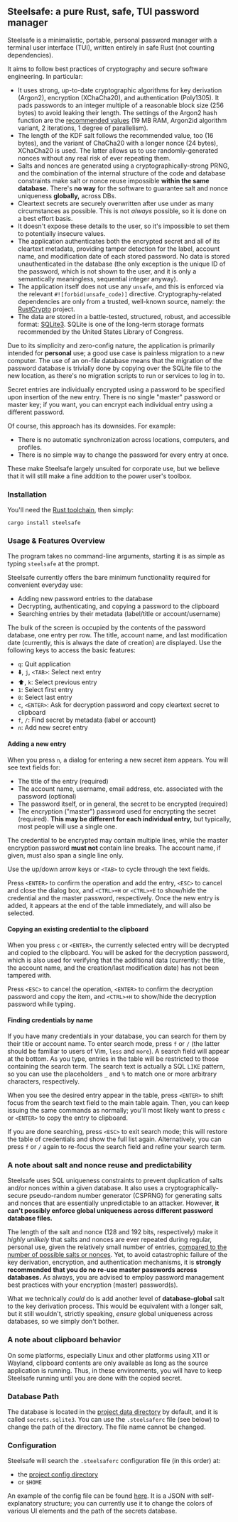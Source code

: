 ## Steelsafe: a pure Rust, safe, TUI password manager

Steelsafe is a minimalistic, portable, personal password manager with a terminal
user interface (TUI), written entirely in safe Rust (not counting dependencies).

It aims to follow best practices of cryptography and secure software engineering.
In particular:

* It uses strong, up-to-date cryptographic algorithms for key derivation (Argon2),
  encryption (XChaCha20), and authentication (Poly1305). It pads passwords to an
  integer multiple of a reasonable block size (256 bytes) to avoid leaking their
  length. The settings of the Argon2 hash function are the [recommended values][1]
  (19 MB RAM, Argon2id algorithm variant, 2 iterations, 1 degree of parallelism).
* The length of the KDF salt follows the recommended value, too (16 bytes), and
  the variant of ChaCha20 with a longer nonce (24 bytes), XChaCha20 is used. The
  latter allows us to use randomly-generated nonces without any real risk of ever
  repeating them.
* Salts and nonces are generated using a cryptographically-strong PRNG, and the
  combination of the internal structure of the code and database constraints make
  salt or nonce reuse impossible **within the same database.** There's **no way**
  for the software to guarantee salt and nonce uniqueness **globally,** across DBs.
* Cleartext secrets are securely overwritten after use under as many circumstances
  as possible. This is not _always_ possible, so it is done on a best effort basis.
* It doesn't expose these details to the user, so it's impossible to set them to
  potentially insecure values.
* The application authenticates both the encrypted secret and all of its cleartext
  metadata, providing tamper detection for the label, account name, and modification
  date of each stored password. No data is stored unauthenticated in the database
  (the only exception is the unique ID of the password, which is not shown to the
  user, and it is only a semantically meaningless, sequential integer anyway).
* The application itself does not use any `unsafe`, and this is enforced via the
  relevant `#![forbid(unsafe_code)]` directive. Cryptography-related dependencies
  are only from a trusted, well-known source, namely: the [RustCrypto][2] project.
* The data are stored in a battle-tested, structured, robust, and accessible format:
  [SQLite3][3]. SQLite is one of the long-term storage formats recommended by the
  United States Library of Congress.

Due to its simplicity and zero-config nature, the application is primarily intended
for **personal** use; a good use case is painless migration to a new computer.
The use of an on-file database means that the migration of the password database is
trivially done by copying over the SQLite file to the new location, as there's no
migration scripts to run or services to log in to.

Secret entries are individually encrypted using a password to be specified upon
insertion of the new entry. There is no single "master" password or master key;
if you want, you can encrypt each individual entry using a different password.

Of course, this approach has its downsides. For example:

* There is no automatic synchronization across locations, computers, and profiles.
* There is no simple way to change the password for every entry at once.

These make Steelsafe largely unsuited for corporate use, but we believe that it will
still make a fine addition to the power user's toolbox.

### Installation

You'll need the [Rust toolchain][4], then simply:

```shell
cargo install steelsafe
```

### Usage & Features Overview

The program takes no command-line arguments, starting it is as simple as typing
`steelsafe` at the prompt.

Steelsafe currently offers the bare minimum functionality required for convenient
everyday use:

* Adding new password entries to the database
* Decrypting, authenticating, and copying a password to the clipboard
* Searching entries by their metadata (label/title or account/username)

The bulk of the screen is occupied by the contents of the password database, one
entry per row. The title, account name, and last modification date (currently, this
is always the date of creation) are displayed. Use the following keys to access the
basic features:

* `q`: Quit application
* ⬇️, `j`, `<TAB>`: Select next entry
* ⬆️, `k`: Select previous entry
* `1`: Select first entry
* `0`: Select last entry
* `c`, `<ENTER>`: Ask for decryption password and copy cleartext secret to clipboard
* `f`, `/`: Find secret by metadata (label or account)
* `n`: Add new secret entry

#### Adding a new entry

When you press `n`, a dialog for entering a new secret item appears. You will see text
fields for:

* The title of the entry (required)
* The account name, username, email address, etc. associated with the password (optional)
* The password itself, or in general, the secret to be encrypted (required)
* The encryption ("master") password used for encrypting the secret (required). **This may be
  different for each individual entry,** but typically, most people will use a single one.

The credential to be encrypted may contain multiple lines, while the master encryption password
**must not** contain line breaks. The account name, if given, must also span a single line only.

Use the up/down arrow keys or `<TAB>` to cycle through the text fields.

Press `<ENTER>` to confirm the operation and add the entry, `<ESC>` to cancel and close the
dialog box, and `<CTRL>+H` or `<CTRL>+E` to show/hide the credential and the master password,
respectively. Once the new entry is added, it appears at the end of the table immediately, and
will also be selected.

#### Copying an existing credential to the clipboard

When you press `c` or `<ENTER>`, the currently selected entry will be decrypted and
copied to the clipboard. You will be asked for the decryption password, which is also
used for verifying that the additional data (currently: the title, the account name,
and the creation/last modification date) has not been tampered with.

Press `<ESC>` to cancel the operation, `<ENTER>` to confirm the decryption password 
and copy the item, and `<CTRL>+H` to show/hide the decryption password while typing.

#### Finding credentials by name

If you have many credentials in your database, you can search for them by their title or
account name. To enter search mode, press `f` or `/` (the latter should be familiar to users
of Vim, `less` and `more`). A search field will appear at the bottom. As you type, entries
in the table will be restricted to those containing the search term. The search text is
actually a SQL `LIKE` pattern, so you can use the placeholders `_` and `%` to match one or
more arbitrary characters, respectively.

When you see the desired entry appear in the table, press `<ENTER>` to shift focus from the
search text field to the main table again. Then, you can keep issuing the same commands as
normally; you'll most likely want to press `c` or `<ENTER>` to copy the entry to clipboard.

If you are done searching, press `<ESC>` to exit search mode; this will restore the table of
credentials and show the full list again. Alternatively, you can press `f` or `/` again to
re-focus the search field and refine your search term.

### A note about salt and nonce reuse and predictability

Steelsafe uses SQL uniqueness constraints to prevent duplication of salts and/or nonces
within a given database. It also uses a cryptographically-secure pseudo-random number
generator (CSPRNG) for generating salts and nonces that are essentially unpredictable to
an attacker. However, **it can't possibly enforce global uniqueness across different password
database files.**

The length of the salt and nonce (128 and 192 bits, respectively) make it _highly unlikely_
that salts and nonces are ever repeated during regular, personal use, given the relatively
small number of entries, [compared to the number of possible salts or nonces][5]. Yet, to
avoid catastrophic failure of the key derivation, encryption, and authentication mechanisms,
it is **strongly recommended that you do no re-use master passwords across databases.** As
always, you are advised to employ password management best practices with your encryption
(master) password(s).

What we technically _could_ do is add another level of **database-global** salt to the key
derivation process. This would be equivalent with a longer salt, but it still wouldn't,
strictly speaking, _ensure_ global uniqueness across databases, so we simply don't bother.

### A note about clipboard behavior

On some platforms, especially Linux and other platforms using X11 or Wayland, clipboard
contents are only available as long as the source application is running. Thus, in these
environments, you will have to keep Steelsafe running until you are done with the copied
secret.

### Database Path

The database is located in the [project data directory][6] by default, and it is called
`secrets.sqlite3`. You can use the `.steelsaferc` file (see below) to change the path
of the directory. The file name cannot be changed.

### Configuration

Steelsafe will search the `.steelsaferc` configuration file (in this order) at:

* the [project config directory][7]
* or `$HOME`

An example of the config file can be found [here][8]. It is a JSON with self-explanatory
structure; you can currently use it to change the colors of various UI elements and the
path of the secrets database.

[1]: https://cheatsheetseries.owasp.org/cheatsheets/Password_Storage_Cheat_Sheet.html
[2]: https://github.com/RustCrypto
[3]: https://sqlite.org
[4]: https://www.rust-lang.org/tools/install
[5]: https://en.wikipedia.org/wiki/Birthday_attack
[6]: https://docs.rs/directories/latest/directories/struct.ProjectDirs.html#method.data_dir
[7]: https://docs.rs/directories/latest/directories/struct.ProjectDirs.html#method.config_dir
[8]: https://github.com/H2CO3/steelsafe/blob/master/.steelsaferc
